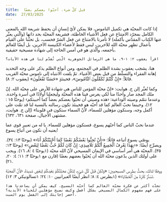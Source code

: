```yaml
---
title:  قبل كلّ شيء، أحبّوا بعضكم بعضًا
date:  27/03/2025
---
```


إذا كانت المحبّة هي تكميل الناموس، فلا يمكن لأيّ إنسانٍ أن يحفظ شريعة الله بالمعنى الكامل بمجرّد الامتناع عن فعل الأشياء الخاطئة، فشريعة المحبّة بحد ذاتها (والّتي يعبِّر عنها الكتاب المقدّس بأكمله) لا تأمرنا بالامتناع عن فعل الشرّ فحسب، بل تحثّنا على القيام بأعمال تظهِر محبّة الله للآخرين، ليس فقط لأعضاء الكنيسة الآخرين، بل أيضًا للعالم بأجمعه، والّذي هو في أمس الحاجة إلى شهادة مسيحية حقيقية.

`اقرأ يعقوب ٢: ١-٩. ما هي الرسائل الجوهرية الّتي تُقدّم لنا في هذه الآيات؟`

هنا، يشجب يعقوب بشدة الظلم في المجتمع، ومن أنواع الظلم يذكر على وجه التحديد إهانة الفقراء والتسلّط من قبل بعض الأغنياء. ثمّ يلفت الانتباه إلى ناموس محبّة القريب قائلاً: «إِنْ كُنْتُمْ تُكَمِّلُونَ ٱلنَّامُوسَ»، فحينئذٍ «حَسَنًا تَفْعَلُونَ» (يعقوب ٢: ٨).

وكما تُعبِّر إلن ج. هوايت: «إنّ محبّة المؤمن للناس هي شهادة للأرض على محبّة الله. إنّ ملك المجد صار واحدًا منا لكي يغرس فينا هذه المحبّة وليجعلنا أولادًا في أسرة واحدة. وعندما نتمّم وصيته الوداعية: ‹هذه وصيتي أن تحبّوا بعضكم بعضاً كما أحببتكم› (يوحنّا ١٥ : ١٢)، وحينما نحبّ العالم كما قد أحبّه هو فحينئذ تكون رسالته بالنسبة لنا قد تمّت على أكمل وجه، وسنكون مؤهلين للسماء، لأنّ السماء ستكون في قلوبنا» (إلن ج. هوايت، مشتهى الأجيال، صفحة ٦٣١، ٦٣٢).

عندما نحبّ الناس كما أحبّهم يسوع، فسنكون مؤهلين للسماء. يا له من تعبير قوي عما يعنيه أن نكون من أتباع يسوع!

يوصّي يسوع أتباعه قائلًا: «‹أَنْ تُحِبُّوا بَعْضُكُمْ بَعْضًا كَمَا أَحْبَبْتُكُمْ أَنَا›» (يوحنّا ١٣: ٣٤). ويصرِّح أيضًا: «‹بِهَذَا يَعْرِفُ ٱلْجَمِيعُ أَنَّكُمْ تَلَامِيذِي: إِنْ كَانَ لَكُمْ حُبٌّ بَعْضًا لِبَعْضٍ›» (يوحنّا ١٣: ٣٥). المحبّة هي أمر أساسي في الإيمان المسيحي لأنّ الله محبّة (١يوحنّا ٤ :٨، ١٦). ويجب على أولئك الذين يدّعون محبّة الله أن يُحبّوا بعضهم بعضًا (قارن مع ١يوحنّا ٣: ١١؛ ٤: ٢٠، ٢١).

ووفقًا لذلك، يحثُّ بطرس المسيحيين: «وَلَكِنْ قَبْلَ كُلِّ شَيْءٍ، لِتَكُنْ مَحَبَّتُكُمْ بَعْضِكُمْ لِبَعْضٍ شَدِيدَةً، ‹لِأَنَّ ٱلْمَحَبَّةَ تَسْتُرُ كَثْرَةً مِنَ ٱلْخَطَايَا›» (١بطرس ٤: ٨؛ انظر أيضًا العبرانيين ١٠: ٢٤؛ ١تسالونيكي ٣: ١٢).

`تحدّث أكثر عن فكرة محبّة العالم كما أحبّه المسيح. كيف يمكن أن يساعدنا هذا على فهم مفهوم الكمال المسيحي بشكل أفضل وكيف نصبح مؤهلين للحياة الأبدية؟ أحضر إجابتك إلى الفصل يوم السبت.`